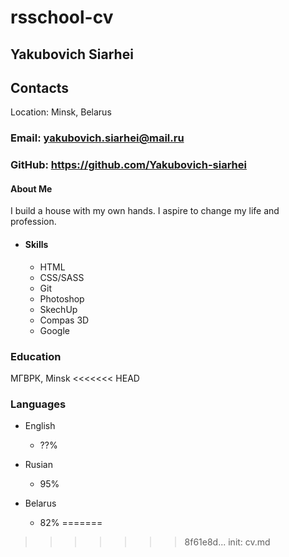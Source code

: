 # rsschool-cv

## Yakubovich Siarhei

## Contacts

Location: Minsk, Belarus

### Email: yakubovich.siarhei@mail.ru

### GitHub: <https://github.com/Yakubovich-siarhei>

#### About Me

I build a house with my own hands.
I aspire to change my life and profession.

* #### Skills

  * HTML
  * CSS/SASS
  * Git
  * Photoshop
  * SkechUp
  * Compas 3D
  * Google

### Education

 МГВРК, Minsk
<<<<<<< HEAD

### Languages

* English
  * ??%

* Rusian
  * 95%

* Belarus
  * 82%
=======
>>>>>>> 8f61e8d... init: cv.md
